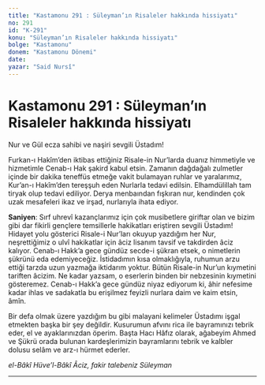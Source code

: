 ```yaml
---
title: "Kastamonu 291 : Süleyman’ın Risaleler hakkında hissiyatı"
no: 291
id: "K-291"
konu: "Süleyman’ın Risaleler hakkında hissiyatı"
bolge: "Kastamonu"
donem: "Kastamonu Dönemi"
date: 
yazar: "Said Nursî"
---
```


# Kastamonu 291 : Süleyman’ın Risaleler hakkında hissiyatı

Nur ve Gül ecza sahibi ve naşiri sevgili Üstadım!

Furkan-ı Hakîm’den iktibas ettiğiniz Risale-in Nur’larda duanız himmetiyle ve hizmetimle Cenab-ı Hak şakird kabul etsin. Zamanın dağdağalı zulmetler içinde bir dakika teneffüs etmeğe vakit bulamayan ruhlar ve yaralarımız, Kur’an-ı Hakîm’den tereşşuh eden Nurlarla tedavi edilsin. Elhamdülillah tam tiryak olup tedavi ediliyor. Derya menbaından fışkıran nur, kendinden çok uzak mesafeleri ikaz ve irşad, nurlarıyla ihata ediyor.

**Saniyen**: Sırf uhrevî kazançlarımız için çok musibetlere giriftar olan ve bizim gibi dar fikirli gençlere temsillerle hakikatları eriştiren sevgili Üstadım! Hidayet yolu gösterici Risale-i Nur’ları okuyup yazdığım her Nur, neşrettiğimiz o ulvî hakikatlar için âciz lisanım tavsif ve takdirden âciz kalıyor. Cenab-ı Hakk’a gece gündüz secde-i şükran etsek, o nimetlerin şükrünü eda edemiyeceğiz. İstidadımın kısa olmaklığıyla, ruhumun arzu ettiği tarzda uzun yazmağa iktidarım yoktur. Bütün Risale-in Nur’un kıymetini tariften âcizim. Ne kadar yazsam, o eserlerin binden bir nebzesinin kıymetini gösteremez. Cenab-ı Hakk’a gece gündüz niyaz ediyorum ki, âhir nefesime kadar ihlas ve sadakatla bu erişilmez feyizli nurlara daim ve kaim etsin, âmîn.

Bir defa olmak üzere yazdığım bu gibi malayani kelimeler Üstadımı işgal etmekten başka bir şey değildir. Kusurumun afvını rica ile bayramınızı tebrik eder, el ve ayaklarınızdan öperim. Başta Hacı Hâfız olarak, ağabeyim Ahmed ve Şükrü orada bulunan kardeşlerimizin bayramlarını tebrik ve kalbler dolusu selâm ve arz-ı hürmet ederler.

*el-Bâkî Hüve’l-Bâkî*
*Âciz, fakir talebeniz*
*Süleyman*

***
